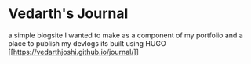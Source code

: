 # Vedarth's Journal
a simple blogsite I wanted to make as a component of my portfolio and a place to publish my devlogs
its built using HUGO
[[https://vedarthjoshi.github.io/journal/]]
